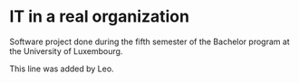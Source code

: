 # IT in a real organization

Software project done during the fifth semester of the Bachelor program at the University of Luxembourg.

This line was added by Leo.